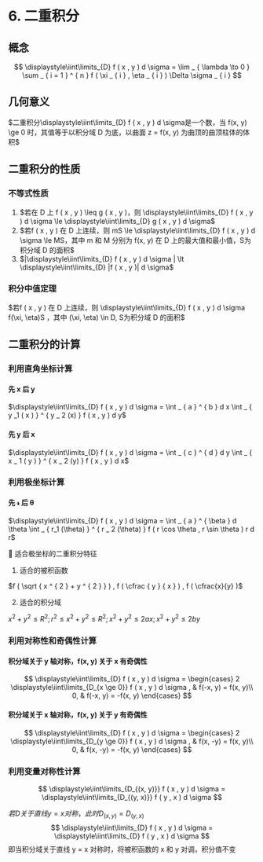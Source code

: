 # 6. 二重积分

## 概念

$$
\displaystyle\iint\limits_{D} f ( x , y ) d \sigma = \lim _ { \lambda \to 0 } \sum _ { i = 1 } ^ { n } f ( \xi _ { i } , \eta _ { i } ) \Delta \sigma _ { i }
$$

## 几何意义

$二重积分\displaystyle\iint\limits_{D} f ( x , y ) d \sigma是一个数，当 f(x, y) \ge 0 时，其值等于以积分域 D 为底，以曲面 z = f(x, y) 为曲顶的曲顶柱体的体积$

## 二重积分的性质

### 不等式性质

1. $若在 D 上 f ( x , y ) \leq g ( x , y )，则 \displaystyle\iint\limits_{D} f ( x , y ) d \sigma  \le \displaystyle\iint\limits_{D} g ( x , y ) d \sigma$
2. $若f ( x , y ) 在 D 上连续，则 mS \le \displaystyle\iint\limits_{D} f ( x , y ) d \sigma \le MS，其中 m 和 M 分别为 f(x, y) 在 D 上的最大值和最小值，S为积分域 D 的面积$
3. $|\displaystyle\iint\limits_{D} f ( x , y ) d \sigma |  \lt \displaystyle\iint\limits_{D} |f ( x , y )| d \sigma$

### 积分中值定理

$若f ( x , y ) 在 D 上连续，则 \displaystyle\iint\limits_{D} f ( x , y ) d \sigma  f(\xi, \eta)S ，其中 (\xi, \eta) \in D, S为积分域 D 的面积$

## 二重积分的计算

### 利用直角坐标计算

#### 先 x 后 y

$\displaystyle\iint\limits_{D} f ( x , y ) d \sigma = \int _ { a } ^ { b } d x \int _ { y _1 ( x ) } ^ { y _ 2 (x) } f ( x , y ) d y$

#### 先 y 后 x

$\displaystyle\iint\limits_{D} f ( x , y ) d \sigma = \int _ { c } ^ { d } d y \int _ { x _ 1 ( y ) } ^ { x _ 2 (y) } f ( x , y ) d x$

### 利用极坐标计算

#### 先 𝓇 后 θ

$\displaystyle\iint\limits_{D} f ( x , y ) d \sigma = \int _ { a } ^ { \beta } d \theta \int _ { r_1 (\theta) } ^ { r _ 2 (\theta) } f ( r \cos \theta , r \sin \theta ) r d r$

:star2: 适合极坐标的二重积分特征

1. 适合的被积函数

$f ( \sqrt { x ^ { 2 } + y ^ { 2 } } ) , f ( \cfrac { y } { x } ) , f ( \cfrac{x}{y} )$

2. 适合的积分域

$x ^ { 2 } + y ^ { 2 } \leq R ^ { 2 } ; r ^ { 2 } \leq x ^ { 2 } + y ^ { 2 } \leq R ^ { 2 } ; x ^ { 2 } + y ^ { 2 } \leq 2 a x ; x ^ { 2 } + y ^ { 2 } \leq 2 b y$

### 利用对称性和奇偶性计算

#### 积分域关于 y 轴对称，f(x, y) 关于 x 有奇偶性

$$
\displaystyle\iint\limits_{D} f ( x , y ) d \sigma = \begin{cases}
    2 \displaystyle\iint\limits_{D_{x \ge 0}} f ( x , y ) d \sigma , & f(-x, y) = f(x, y)\\
    0,       & f(-x, y) = -f(x, y)
\end{cases}
$$

#### 积分域关于 x 轴对称，f(x, y) 关于 y 有奇偶性

$$
\displaystyle\iint\limits_{D} f ( x , y ) d \sigma = \begin{cases}
    2 \displaystyle\iint\limits_{D_{y \ge 0}} f ( x , y ) d \sigma , & f(x, -y) = f(x, y)\\
    0,       & f(x, -y) = -f(x, y)
\end{cases}
$$

### 利用变量对称性计算

$$
\displaystyle\iint\limits_{D_{(x, y)}} f ( x , y ) d \sigma  = \displaystyle\iint\limits_{D_{(y, x)}} f ( y , x ) d \sigma
$$

$若D关于直线 y = x 对称，此时 D_{(x, y)} = D_{(y, x)}$
$$
\displaystyle\iint\limits_{D} f ( x , y ) d \sigma  = \displaystyle\iint\limits_{D} f ( y , x ) d \sigma
$$
即当积分域关于直线 y = x 对称时，将被积函数的 x 和 y 对调，积分值不变